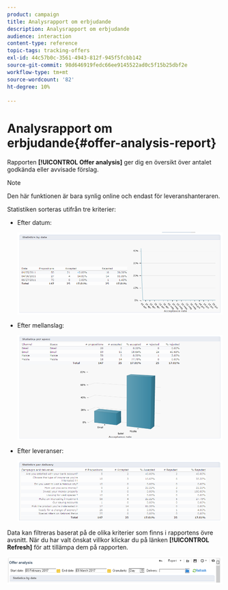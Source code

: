 ```yaml
---
product: campaign
title: Analysrapport om erbjudande
description: Analysrapport om erbjudande
audience: interaction
content-type: reference
topic-tags: tracking-offers
exl-id: 44c57b0c-3561-4943-812f-945f5fcbb142
source-git-commit: 98d646919fedc66ee9145522ad0c5f15b25dbf2e
workflow-type: tm+mt
source-wordcount: '82'
ht-degree: 10%

---
```


# Analysrapport om erbjudande{#offer-analysis-report}

Rapporten **[!UICONTROL Offer analysis]** ger dig en översikt över antalet godkända eller avvisade förslag.

>[!NOTE]
>
>Den här funktionen är bara synlig online och endast för leveranshanteraren.

Statistiken sorteras utifrån tre kriterier:

* Efter datum:

   ![](assets/offer_report_perdate.png)

* Efter mellanslag:

   ![](assets/offer_report_perspaces.png)

* Efter leveranser:

   ![](assets/offer_report_perdeliveries.png)

Data kan filtreras baserat på de olika kriterier som finns i rapportens övre avsnitt. När du har valt önskat villkor klickar du på länken **[!UICONTROL Refresh]** för att tillämpa dem på rapporten.

![](assets/offer_report_criteria.png)
